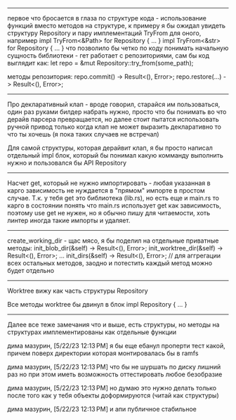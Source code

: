------------

первое что бросается в глаза по структуре кода - использование функций вместо методов на структуре,
к примеру я бы ожидал увидеть структуру Repository и пару имплементаций TryFrom для оного, например
impl TryFrom<&Path> for Repository { ... }
impl TryFrom<&str> for Repository { ... } 
что позволило бы четко по коду понимать начальную сущность библиотеки - гет работает с репозиториями,
сам бы код выглядит как:
let repo = &mut Repository::try_from(some_path);

методы репозитория:
repo.commit() -> Result<(), Error>;
repo.restore(...) -> Result<(), Error>;

------------

Про декларативный клап - вроде говорил, старайся им пользоваться, один раз руками билдер набрать нужно,
просто что бы понимать во что дерайв парсера превращается, но далее стоит пытатся использовать ручной
привод только когда клап не может выразить декларативно то что ты хочешь (я пока таких случаев не встречал)

Для самой структуры, которая дерайвит клап, я бы просто написал отдельный impl блок, который бы понимал какую
комманду выполнить нужно и пользовался бы API Repository

------------

Насчет get, который не нужно импортировать - любая указанная в карго зависимость не нуждается в "прямом" 
импорте в простом случае.
Т.к. у тебя get это библиотека (lib.rs), но есть еще и main.rs то карго в состоянии понять что main.rs использует
get как зависимость, поэтому use get не нужен, но я обычно пишу для читаемости, хоть линтер иногда такие импорты и удаляет.

------------

create_working_dir - щас мясо, я бы поделил на отдельные приватные методы:
init_blob_dir(&self) -> Result<(), Error>;
init_worktree_dir(&self) -> Result<(), Error>;
...
init_dirs(&self) -> Result<(), Error>; // для аггрегации всех остальных методов, заодно и потестить каждый метод можно будет отдельно

------------

Worktree вижу как часть структуры Repository

Все методы worktree бы двинул в блок impl Repository { ... }

------------

Далее все теже замечания что и выше, есть структуры, но методы на структурах имплементированы как отдельные функции

дима мазурин, [5/22/23 12:13 PM]
я бы еще ебанул проперти тест какой, причем поверх директории которая монтировалась бы в ramfs

дима мазурин, [5/22/23 12:13 PM]
что бы не шуршать по диску лишний раз но при этом иметь возможность оттестировать любое безобразие

дима мазурин, [5/22/23 12:13 PM]
но думаю это нужно делать только после того как у тебя объекты доформируются (читай как структуры)

дима мазурин, [5/22/23 12:13 PM]
и апи публичное стабильное
